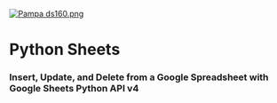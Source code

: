[![Pampa ds160.png](https://s19.postimg.org/x69rfot6b/Pampa_ds160.png)](https://postimg.org/image/uc6m28qzz/)
# Python Sheets
### Insert, Update, and Delete from a Google Spreadsheet with Google Sheets Python API v4
